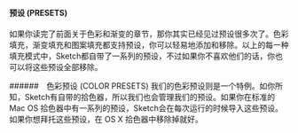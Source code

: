 #### 预设 (PRESETS)

如果你读完了前面关于色彩和渐变的章节，那你其实已经见过预设很多次了。色彩填充，渐变填充和图案填充都支持预设，你可以轻易地添加和移除。以上的每一种填充模式中，Sketch都自带了一系列的预设，不过如果你不喜欢他们的话，你也可以将这些预设全部移除。

######　色彩预设 (COLOR PRESETS)
我们的色彩预设则是一个特例。如你所知，Sketch有自带的拾色器，所以我们也会管理我们的预设。如果你在标准的 Mac OS 拾色器中有一系列的预设，Sketch会在每次运行的时候导入这些预设。如果你想拜托这些预设，在 OS X 拾色器中移除掉就好。
